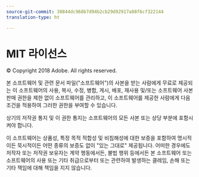 ```yaml
---
source-git-commit: 30844dc968b7d94b2cb29d92917a08f6cf322144
translation-type: ht

---
```

# MIT 라이선스

© Copyright 2018 Adobe. All rights reserved.

본 소프트웨어 및 관련 문서 파일("소프트웨어")의 사본을 받는 사람에게 무료로 제공되는 이 소프트웨어의 사용, 복사, 수정, 병합, 게시, 배포, 재사용 및/또는 소프트웨어 사본 판매 권한을 제한 없이 소프트웨어를 관리하고, 이 소프트웨어를 제공한 사람에게 다음 조건을 적용하여 그러한 권한을 부여할 수 있습니다.

상기의 저작권 통지 및 이 권한 통지는 소프트웨어의 모든 사본 또는 상당 부분에 포함시켜야 합니다.

이 소프트웨어는 상품성, 특정 목적 적합성 및 비침해성에 대한 보증을 포함하여 명시적이든 묵시적이든 어떤 종류의 보증도 없이 "있는 그대로" 제공됩니다. 어떠한 경우에도 저작자 또는 저작권 보유자는 계약 행동에서든, 불법 행위 등에서든 본 소프트웨어 또는 소프트웨어의 사용 또는 기타 취급으로부터 또는 관련하여 발생하는 클레임, 손해 또는 기타 책임에 대해 책임을 지지 않습니다.
